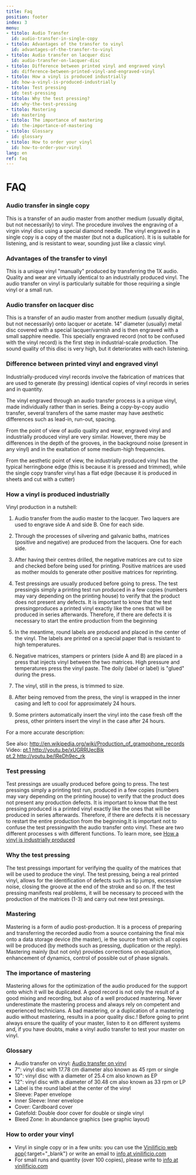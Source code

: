 ```yaml
---
title: Faq
position: footer
index: 3
menu:
- titolo: Audio Transfer
  id: audio-transfer-in-single-copy
- titolo: Advantages of the transfer to vinyl
  id: advantages-of-the-transfer-to-vinyl
- titolo: Audio transfer on lacquer disc
  id: audio-transfer-on-lacquer-disc
- titolo: Difference between printed vinyl and engraved vinyl
  id: difference-between-printed-vinyl-and-engraved-vinyl
- titolo: How a vinyl is produced industrially
  id: how-a-vinyl-is-produced-industrially
- titolo: Test pressing
  id: test-pressing
- titolo: Why the test pressing?
  id: why-the-test-pressing
- titolo: Mastering
  id: mastering
- titolo: The importance of mastering
  id: the-importance-of-mastering
- titolo: Glossary
  id: glossary
- titolo: How to order your vinyl
  id: how-to-order-your-vinyl
lang: en
ref: faq
---
```


# FAQ

### Audio transfer in single copy
This is a transfer of an audio master from another medium (usually digital, but not necessarily) to vinyl. The procedure involves the engraving of a virgin vinyl disc using a special diamond needle. The vinyl engraved in a single copy is a copy of the master (but not a duplication). It is is suitable for listening, and is resistant to wear, sounding just like a classic vinyl.

### Advantages of the transfer to vinyl
This  is a unique vinyl "manually" produced by transferring the 1X audio. Quality and wear are virtually identical to an industrially produced vinyl. The audio transfer on vinyl is particularly suitable for those requiring a single vinyl or a small run.

### Audio transfer on lacquer disc
This is a transfer of an audio master from another medium (usually digital, but not necessarily) onto lacquer or acetate. 14" diameter (usually) metal disc covered with a special lacquer/varnish and is then engraved with a small sapphire needle. This specially engraved record (not to be confused with the vinyl record) is the first step in industrial-scale production. The sound quality of this disc is very high, but it deteriorates with each listening.

### Difference between printed vinyl and engraved vinyl
Industrially-produced vinyl records involve the fabrication of matrices that are used to generate (by pressing) identical copies of vinyl records in series and in quantity.

The vinyl engraved through an audio transfer process is a unique vinyl, made individually rather than in series. Being a copy-by-copy audio transfer, several transfers of the same master may have aesthetic differences such as lead-in, run-out, spacing. 

From the point of view of audio quality and wear, engraved vinyl and industrially produced vinyl are very similar. However, there may be differences in the depth of the grooves, in the background noise (present in any vinyl) and in the exaltation of some medium-high frequencies.

From the aesthetic point of view, the industrially produced vinyl has the typical herringbone edge (this is because it is pressed and trimmed), while the single copy transfer vinyl has a flat edge (because it is produced in sheets and cut with a cutter)


### How a vinyl is produced industrially

Vinyl production in a nutshell:

1. Audio transfer from the audio master to the lacquer. Two laquers are used to engrave side A and side B. One for each side.

2. Through the processes of silvering and galvanic baths, matrices (positive and negative) are produced from the lacquers. One for each side.

3. After having their centres drilled, the negative matrices are cut to size and checked before being used for printing. Positive matrices are used as mother moulds to generate other positive matrices for reprinting.

4. Test pressings are usually produced before going to press. The test pressingis simply a printing test run produced in a few copies (numbers may vary depending on the printing house) to verify that the product does not present any defects. It is important to know that the test pressingproduces a printed vinyl exactly like the ones that will be produced in series afterwards. Therefore, if there are defects it is necessary to start the entire production from the beginning

6. In the meantime, round labels are produced and placed in the center of the vinyl. The labels are printed on a special paper that is resistant to high temperatures.

7. Negative matrices, stampers or printers (side A and B) are placed in a press that injects vinyl between the two matrices. High pressure and  temperatures press the vinyl paste. The doily (label or label) is "glued" during the press.

8. The vinyl, still in the press, is trimmed to size.

9. After being removed from the press, the vinyl is wrapped in the inner casing and left to cool for approximately 24 hours.

10. Some printers automatically insert the vinyl into the case fresh off the press, other printers insert the vinyl in the case after 24 hours.

For a more accurate description:

See also: <a target="blank" href="http://en.wikipedia.org/wiki/Production_of_gramophone_records">http://en.wikipedia.org/wiki/Production_of_gramophone_records</a><br>
Video: <a target="blank" href="http://youtu.be/xUGRRUecBik"> pt.1 http://youtu.be/xUGRRUecBik</a><br>
<a target="blank" href="http://youtu.be/IReDh9ec_rk">pt.2 http://youtu.be/IReDh9ec_rk</a>

### Test pressing
Test pressings are usually produced before going to press. The test pressings simply a printing test run, produced in a few copies (numbers may vary depending on the printing house) to verify that the product does not present any production defects. It is important to know that the test pressing produced is a printed vinyl exactly like the ones that will be produced in series afterwards. Therefore, if there are defects it is necessary to restart the entire production from the beginning.It is important not to confuse the test pressingwith the audio transfer onto vinyl. These are two different processes s with different functions. To learn more, see [How a vinyl is industrially produced](#how-a-vinyl-is-produced-industrially)

### Why the test pressing
The test pressings  important for verifying the quality of the matrices that will be used to produce the vinyl. The test pressing, being a real printed vinyl, allows for the identification of defects such as tip jumps, excessive noise, closing the groove at the end of the stroke and so on. If the test pressing manifests real problems, it will be necessary to proceed with the production of the matrices (1-3) and carry out new test pressings.

### Mastering
Mastering is a form of audio post-production. It is a process of preparing and transferring the recorded audio from a source containing the final mix onto a data storage device (the master), ie the source from which all copies will be produced (by methods such as pressing, duplication or the reply). 
Mastering mainly (but not only) provides corrections on equalization, enhancement of dynamics, control of possible out of phase signals.

### The importance of mastering
Mastering allows for the optimization of the audio produced for the support onto which it will be duplicated. A good record is not only the result of a good mixing and recording, but also of a well produced mastering. Never underestimate the mastering process and always rely on competent and experienced technicians. A bad mastering, or a duplication of a mastering audio without mastering, results in a poor quality disc.! 
Before going to print always ensure the quality of your master, listen to it on different systems  and, if you have doubts, make a vinyl audio transfer to test  your master on vinyl.

### Glossary
* Audio transfer on vinyl: [Audio transfer on vinyl](#audio-transfer-in-single-copy)
* 7": vinyl disc with 17.78 cm diameter also known as 45 rpm or single
* 10": vinyl disc with a diameter of 25.4 cm also known as EP
* 12": vinyl disc with a diameter of 30.48 cm also known as 33 rpm or LP
* Label is the round label at the center of the vinyl
* Sleeve: Paper envelope
* Inner Sleeve: Inner envelope
* Cover: Cardboard cover
* Gatefold: Double door cover for double or single vinyl
* Bleed Zone: In abundance graphics (see graphic layout)

### How to order your vinyl
* Vinyl in single copy or in a few units: you can use the [Vinilificio web app](https://app.vinilificio.com/){:target="_blank"} or write an email to <a href = "mailto:info@vinilificio.com">info at vinilificio.com</a>
* For small runs and quantity (over 100 copies), please write to <a href="mailto:info@vinilificio.com"> info at vinilificio.com </a>

